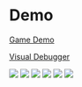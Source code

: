# Demo

[Game Demo](http://bigsushi.lucher.club)

[Visual Debugger](http://bigsushi.lucher.club/debugger)

![](/images/image10.png)
![](/images/image11.png)
![](/images/image12.png)
![](/images/image13.png)
![](/images/image14.png)
![](/images/image15.png)